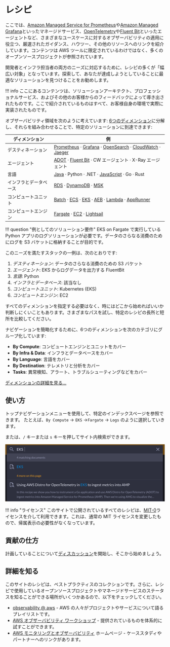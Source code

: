 # レシピ

ここでは、[Amazon Managed Service for Prometheus][amp]や[Amazon Managed Grafana][amg]といったマネージドサービス、[OpenTelemetry][otel]や[Fluent Bit][fluentbit]といったエージェントなど、さまざまなユースケースに対するオブザーバビリティの適用に役立つ、厳選されたガイダンス、ハウツー、その他のリソースへのリンクを紹介しています。コンテンツは AWS ツールに限定されているわけではなく、多くのオープンソースプロジェクトが参照されています。

開発者とインフラ担当者の両方のニーズに対応するために、レシピの多くが「幅広い対象」となっています。探索して、あなたが達成しようとしていることに最適なソリューションを見つけることをお勧めします。 

!!! info
    ここにあるコンテンツは、ソリューションアーキテクト、プロフェッショナルサービス、およびその他のお客様からのフィードバックによって導き出されたものです。ここで紹介されているものはすべて、お客様自身の環境で実際に実装されたものです。

オブザーバビリティ領域を次のように考えています: 
[6つのディメンション][dimensions]に分解し、それらを組み合わせることで、特定のソリューションに到達できます:

| ディメンション | 例 |
|---------------|--------------|
| デスティネーション | [Prometheus][amp] · [Grafana][amg] · [OpenSearch][aes] · [CloudWatch][cw] · [Jaeger][jaeger] |  
| エージェント | [ADOT][adot] · [Fluent Bit][fluentbit] · CW エージェント · X-Ray エージェント |
| 言語 | [Java][java] · Python · .NET · [JavaScript][nodejs] · Go · Rust |
| インフラとデータベース | [RDS][rds] · [DynamoDB][dynamodb] · [MSK][msk] |
| コンピュートユニット | [Batch][batch] · [ECS][ecs] · [EKS][eks] · [AEB][beans] · [Lambda][lambda] · [AppRunner][apprunner] |  
| コンピュートエンジン | [Fargate][fargate] · [EC2][ec2] · [Lightsail][lightsail] |

!!! question "例としてのソリューション要件"
    EKS on Fargate で実行している Python アプリのログソリューションが必要です。データのさらなる消費のためにログを S3 バケットに格納することが目的です。

このニーズを満たすスタックの一例は、次のとおりです:

1. *デスティネーション*: データのさらなる消費のための S3 バケット
2. *エージェント*: EKS からログデータを出力する FluentBit
3. *言語*: Python
4. *インフラとデータベース*: 該当なし
5. *コンピュートユニット*: Kubernetes (EKS)  
6. *コンピュートエンジン*: EC2

すべてのディメンションを指定する必要はなく、時にはどこから始めればいいか判断しにくいこともあります。さまざまなパスを試し、特定のレシピの長所と短所を比較してください。

ナビゲーションを簡略化するために、6つのディメンションを次のカテゴリにグループ化しています:

- **By Compute**: コンピュートエンジンとユニットをカバー
- **By Infra & Data**: インフラとデータベースをカバー  
- **By Language**: 言語をカバー
- **By Destination**: テレメトリと分析をカバー
- **Tasks**: 異常検知、アラート、トラブルシューティングなどをカバー

[ディメンションの詳細を見る...](/observability-best-practices/ja/recipes/dimensions/)

## 使い方

トップナビゲーションメニューを使用して、特定のインデックスページを参照できます。
たとえば、`By Compute` -> `EKS` ->`Fargate` -> `Logs` のように選択していきます。

または、`/` キーまたは `s` キーを押してサイト内検索ができます。

![o11y space](images/search.png)  

!!! info "ライセンス"
    このサイトで公開されているすべてのレシピは、[MIT-0][mit0]ライセンスを介して利用できます。これは、通常の MIT ライセンスを変更したもので、帰属表示の必要性がなくなっています。

## 貢献の仕方

計画していることについて[ディスカッション][discussion]を開始し、そこから始めましょう。

## 詳細を知る

このサイトのレシピは、ベストプラクティスのコレクションです。さらに、レシピで使用しているオープンソースプロジェクトやマネージドサービスのステータスを知ることができる場所がいくつかあるので、以下をチェックしてください。

- [observability @ aws][o11yataws] - AWS の人々がプロジェクトやサービスについて語るプレイリストです。
- [AWS オブザーバビリティ ワークショップ](/observability-best-practices/ja/recipes/workshops/) - 提供されているものを体系的に試すことができます。  
- [AWS モニタリングとオブザーバビリティ][o11yhome] ホームページ - ケーススタディやパートナーへのリンクがあります。

[aes]: aes.md "Amazon Elasticsearch Service"
[adot]: https://aws-otel.github.io/ "AWS Distro for OpenTelemetry"  
[amg]: amg.md "Amazon Managed Grafana"
[amp]: amp.md "Amazon Managed Service for Prometheus"
[batch]: https://aws.amazon.com/batch/ "AWS Batch"
[beans]: https://aws.amazon.com/elasticbeanstalk/ "AWS Elastic Beanstalk"
[cw]: cw.md "Amazon CloudWatch"
[dimensions]: dimensions.md
[dynamodb]: dynamodb.md "Amazon DynamoDB"
[ec2]: https://aws.amazon.com/ec2/ "Amazon EC2"
[ecs]: ecs.md "Amazon Elastic Container Service"
[eks]: eks.md "Amazon Elastic Kubernetes Service" 
[fargate]: https://aws.amazon.com/fargate/ "AWS Fargate"
[fluentbit]: https://fluentbit.io/ "Fluent Bit"
[jaeger]: https://www.jaegertracing.io/ "Jaeger"
[kafka]: https://kafka.apache.org/ "Apache Kafka"  
[apprunner]: apprunner.md "AWS App Runner"
[lambda]: lambda.md "AWS Lambda"
[lightsail]: https://aws.amazon.com/lightsail/ "Amazon Lightsail"
[otel]: https://opentelemetry.io/ "OpenTelemetry"
[java]: java.md
[nodejs]: nodejs.md
[rds]: rds.md "Amazon Relational Database Service"
[msk]: msk.md "Amazon Managed Streaming for Apache Kafka"
[mit0]: https://github.com/aws/mit-0 "MIT-0"
[discussion]: https://github.com/aws-observability/observability-best-practices/discussions "Discussions"
[o11yataws]: https://www.youtube.com/playlist?list=PLaiiCkpc1U7Wy7XwkpfgyOhIf_06IK3U_ "Observability @ AWS YouTube プレイリスト"
[o11yhome]: https://aws.amazon.com/products/management-and-governance/use-cases/monitoring-and-observability/ "AWS オブザーバビリティ ホームページ"
